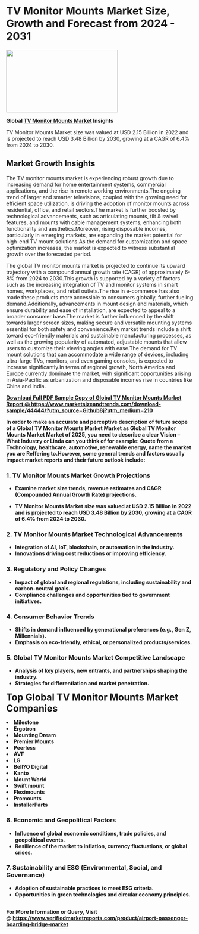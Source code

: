 <H1>TV Monitor Mounts Market Size, Growth and Forecast from 2024 - 2031</H1><img class="aligncenter size-medium wp-image-584254" src="https://thirdeyenews.in/wp-content/uploads/2024/09/Global-Market-Research-300x168.jpeg" alt="" width="300" height="168" /><p><strong>Global&nbsp;<a href="https://www.marketsizeandtrends.com/download-sample/44444/?utm_source=Github8j?utm_medium=210">TV Monitor Mounts Market</a> Insights</strong></p><p>TV Monitor Mounts Market size was valued at USD 2.15 Billion in 2022 and is projected to reach USD 3.48 Billion by 2030, growing at a CAGR of 6.4% from 2024 to 2030.</p><p><h2>Market Growth Insights</h2> <p>The TV monitor mounts market is experiencing robust growth due to increasing demand for home entertainment systems, commercial applications, and the rise in remote working environments.The ongoing trend of larger and smarter televisions, coupled with the growing need for efficient space utilization, is driving the adoption of monitor mounts across residential, office, and retail sectors.The market is further boosted by technological advancements, such as articulating mounts, tilt & swivel features, and mounts with cable management systems, enhancing both functionality and aesthetics.Moreover, rising disposable incomes, particularly in emerging markets, are expanding the market potential for high-end TV mount solutions.As the demand for customization and space optimization increases, the market is expected to witness substantial growth over the forecasted period.</p> <p><strong><a href="#"></a></strong></p> <p>The global TV monitor mounts market is projected to continue its upward trajectory with a compound annual growth rate (CAGR) of approximately 6-8% from 2024 to 2030.This growth is supported by a variety of factors such as the increasing integration of TV and monitor systems in smart homes, workplaces, and retail outlets.The rise in e-commerce has also made these products more accessible to consumers globally, further fueling demand.Additionally, advancements in mount design and materials, which ensure durability and ease of installation, are expected to appeal to a broader consumer base.The market is further influenced by the shift towards larger screen sizes, making secure and versatile mounting systems essential for both safety and convenience.Key market trends include a shift toward eco-friendly materials and sustainable manufacturing processes, as well as the growing popularity of automated, adjustable mounts that allow users to customize their viewing angles with ease.The demand for TV mount solutions that can accommodate a wide range of devices, including ultra-large TVs, monitors, and even gaming consoles, is expected to increase significantly.In terms of regional growth, North America and Europe currently dominate the market, with significant opportunities arising in Asia-Pacific as urbanization and disposable incomes rise in countries like China and India.<p><strong><a href="#"></p><p><span class=""><strong>Download Full PDF Sample Copy of Global TV Monitor Mounts Market Report</strong> @ <a href="https://www.marketsizeandtrends.com/download-sample/44444/?utm_source=Github8j?utm_medium=210" target="_blank">https://www.marketsizeandtrends.com/download-sample/44444/?utm_source=Github8j?utm_medium=210</a></span></p><p>In order to make an accurate and perceptive description of future scope of a Global&nbsp;TV Monitor Mounts Market Market as Global&nbsp;TV Monitor Mounts Market Market of 2025, you need to describe a clear Vision &ndash; What Industry or Linda can you think of for example: Quote from a Technology, healthcare, automotive, renewable energy, name the market you are Reffering to.However, some general trends and factors usually impact market reports and their future outlook include:</p><h3>1.&nbsp;<strong>TV Monitor Mounts Market Growth Projections</strong></h3><ul><li>Examine market size trends, revenue estimates and CAGR (Compounded Annual Growth Rate) projections.</li><li><p>TV Monitor Mounts Market size was valued at USD 2.15 Billion in 2022 and is projected to reach USD 3.48 Billion by 2030, growing at a CAGR of 6.4% from 2024 to 2030.</p></li></ul><h3>2.&nbsp;<strong>TV Monitor Mounts Market Technological Advancements</strong></h3><ul><li>Integration of AI, IoT, blockchain, or automation in the industry.</li><li>Innovations driving cost reductions or improving efficiency.</li></ul><h3>3.&nbsp;<strong>Regulatory and Policy Changes</strong></h3><ul><li>Impact of global and regional regulations, including sustainability and carbon-neutral goals.</li><li>Compliance challenges and opportunities tied to government initiatives.</li></ul><h3>4.&nbsp;<strong>Consumer Behavior Trends</strong></h3><ul><li>Shifts in demand influenced by generational preferences (e.g., Gen Z, Millennials).</li><li>Emphasis on eco-friendly, ethical, or personalized products/services.</li></ul><h3>5.&nbsp;<strong>Global TV Monitor Mounts Market Competitive Landscape</strong></h3><ul><li>Analysis of key players, new entrants, and partnerships shaping the industry.</li><li>Strategies for differentiation and market penetration.</li></ul><p data-pm-slice="1 1 []"><span style="color: inherit; font-family: inherit; font-size: 25px;">Top Global TV Monitor Mounts Market Companies</span></p><div class="" data-test-id=""><p><li>Milestone</li><li> Ergotron</li><li> Mounting Dream</li><li> Premier Mounts</li><li> Peerless</li><li> AVF</li><li> LG</li><li> Bell?O Digital</li><li> Kanto</li><li> Mount World</li><li> Swift mount</li><li> Fleximounts</li><li> Promounts</li><li> InstallerParts</li></p></div><h3>6.&nbsp;<strong>Economic and Geopolitical Factors</strong></h3><ul><li>Influence of global economic conditions, trade policies, and geopolitical events.</li><li>Resilience of the market to inflation, currency fluctuations, or global crises.</li></ul><h3>7.&nbsp;<strong>Sustainability and ESG (Environmental, Social, and Governance)</strong></h3><ul><li>Adoption of sustainable practices to meet ESG criteria.</li><li>Opportunities in green technologies and circular economy principles.</li></ul><h2><strong style="font-size: 14px;">For More Information or Query, Visit @&nbsp;</strong><a style="background-color: #ffffff; font-size: 14px;" href="https://www.marketsizeandtrends.com/report/tv-monitor-mounts-market/" target="_blank">https://www.verifiedmarketreports.com/product/airport-passenger-boarding-bridge-market</a></h2>